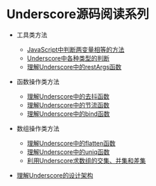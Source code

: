 # Underscore源码阅读系列

* 工具类方法

    * [JavaScript中判断两变量相等的方法](./notes/JavaScript中判断两变量相等的方法.md)
    * [Underscore中各种类型的判断](./notes/Underscore中各种类型的判断.md)
    * [理解Underscore中的restArgs函数](./notes/理解Underscore中的restArgs函数.md)
* 函数操作类方法
    * [理解Underscore中的去抖函数](./notes/理解Underscore中的去抖函数.md)
    * [理解Underscore中的节流函数](./notes/理解Underscore中的节流函数.md)
    * [理解Underscore中的bind函数](./notes/理解Underscore中的bind函数.md)

* 数组操作类方法

    * [理解Underscore中的flatten函数](./notes/理解Underscore中的flatten函数.md)
    * [理解Underscore中的uniq函数](./notes/理解Underscore中的uniq函数.md)
    * [利用Underscore求数组的交集、并集和差集](./notes/利用Underscore求数组的交集、并集和差集.md)

* [理解Underscore的设计架构](./notes/理解Underscore的设计架构.md)